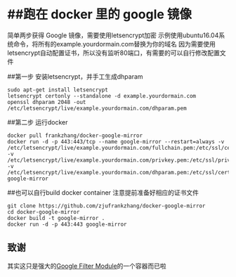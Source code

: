 ##跑在 docker 里的 google 镜像
======

简单两步获得 Google 镜像，需要使用letsencrypt加密
示例使用ubuntu16.04系统命令，将所有的example.yourdormain.com替换为你的域名
因为需要使用letsencrypt自动配置证书，所以没有监听80端口，有需要的可以自行修改配置文件

##第一步
安装letsencrypt，并手工生成dhparam
```
sudo apt-get install letsencrypt
letsencrypt certonly --standalone -d example.yourdormain.com
openssl dhparam 2048 -out /etc/letsencrypt/live/example.yourdormain.com/dhparam.pem
```
##第二步
运行docker
```
docker pull frankzhang/docker-google-mirror
docker run -d -p 443:443/tcp --name google-mirror --restart=always -v /etc/letsencrypt/live/example.yourdormain.com/fullchain.pem:/etc/ssl/certs/fullchain.pem:ro -v /etc/letsencrypt/live/example.yourdormain.com/privkey.pem:/etc/ssl/private/privkey.pem:ro  -v /etc/letsencrypt/live/example.yourdormain.com/dhparam.pem:/etc/ssl/certs/dhparam.pem:ro google-mirror
```
##也可以自行build docker container
注意提前准备好相应的证书文件
```
git clone https://github.com/zjufrankzhang/docker-google-mirror
cd docker-google-mirror
docker build -t google-mirror .
docker run -d -p 443:443 google-mirror
```

致谢
------

其实这只是强大的[Google Filter Module](https://github.com/cuber/ngx_http_google_filter_module)的一个容器而已啦
